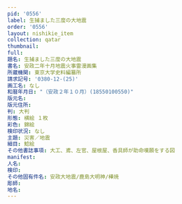 ```yaml
---
pid: '0556'
label: 生捕ました三度の大地震
order: '0556'
layout: nishikie_item
collection: qatar
thumbnail: 
full: 
題名: 生捕ました三度の大地震
書名: 安政二年十月地震火事雷漫画集
所蔵機関: 東京大学史料編纂所
請求記号: '0380-12-(25)'
画工名: なし
和暦年月日: "（安政２年１０月）(18550100550)"
版元名: 
版元住所: 
判: 大判
形態: 横絵 １枚
彩色: 錦絵
検印状況: なし
主題: 災害／地震
細目: 鯰絵
その他書誌事項: 大工、鳶、左官、屋根屋、香具師が助命嘆願をする図
manifest: 
人名: 
検印: 
その他固有件名: 安政大地震/鹿島大明神/樺焼
彫師: 
地名: 
---
```

